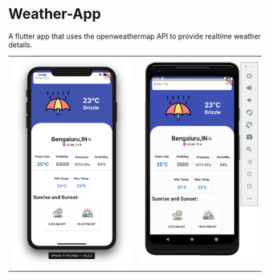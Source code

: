 # Weather-App
A flutter app that uses the openweathermap API to provide realtime weather details.

<table style="{border:none}">
<tr><td>
<img src="./app_ui/ios.png" width="300"/>
</td><td>
<img src="./app_ui/android.png" width="300" />
</td></tr></table>
